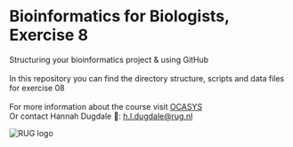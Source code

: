 # Bioinformatics for Biologists, Exercise 8<br>
Structuring your bioinformatics project & using GitHub<br>
<br>
In this repository you can find the directory structure, scripts and data files for exercise 08<br>
<br>
For more information about the course visit [OCASYS](https://www.rug.nl/ocasys/ucg/vak/show?code=WMBY008-05)<br>
Or contact Hannah Dugdale :email:: h.l.dugdale@rug.nl<br>

![RUG logo](https://www.rug.nl/about-ug/practical-matters/huisstijl/huisstijl-basiselementen/images/rugr_logonl_rood_rgb-web.png)

